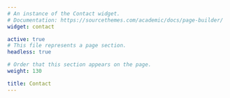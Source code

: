 ```yaml
---
# An instance of the Contact widget.
# Documentation: https://sourcethemes.com/academic/docs/page-builder/
widget: contact

active: true
# This file represents a page section.
headless: true

# Order that this section appears on the page.
weight: 130

title: Contact
---
```

